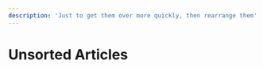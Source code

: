 ```yaml
---
description: 'Just to get them over more quickly, then rearrange them'
---
```


# Unsorted Articles

